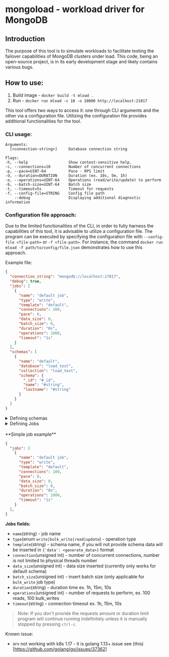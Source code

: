 # mongoload - workload driver for MongoDB 

## Introduction
The purpose of this tool is to simulate workloads to facilitate testing the failover capabilities of MongoDB clusters under load. This code, being an open-source project, is in its early development stage and likely contains various bugs.


## How to use:
1. Build image - `docker build -t mload .`
2. Run - `docker run mload -c 10 -o 10000 http://localhost:21017`

This tool offers two ways to access it: one through CLI arguments and the other via a configuration file. Utilizing the configuration file provides additional functionalities for the tool.

### CLI usage:
    Arguments:
      [<connection-string>]     Database connection string

    Flags:
    -h, --help                  Show context-sensitive help.
    -c, --connections=10        Number of concurrent connections
    -p, --pace=UINT-64          Pace - RPS limit
    -d, --duration=DURATION     Duration (ex. 10s, 5m, 1h)
    -o, --operations=UINT-64    Operations (read/write/update) to perform
    -b, --batch-size=UINT-64    Batch size
    -t, --timeout=5s            Timeout for requests
    -f, --config-file=STRING    Config file path
        --debug                 Displaying additional diagnostic information


### Configuration file approach:
Due to the limited functionalities of the CLI, in order to fully harness the capabilities of this tool, it is advisable to utilize a configuration file. The program can be executed by specifying the configuration file with `--config-file <file-path>` or `-f <file-path>`. For instance, the command `docker run mload -f path/to/config/file.json` demonstrates how to use this approach.

Example file:

```json
{
  "connection_string": "mongodb://localhost:27017",
  "debug": true,
  "jobs": [
    {
      "name": "default job",
      "type": "write",
      "template": "default",
      "connections": 100,
      "pace": 0,
      "data_size": 0,
      "batch_size": 0,
      "duration": "0s",
      "operations": 1000,
      "timeout": "1s"
    }
  ],
  "schemas": [
    {
      "name": "default",
      "database": "load_test",
      "collection": "load_test",
      "schema": {
        "_id": "#_id",
        "name": "#string",
        "lastname": "#string"
      }
    }
  ]
}
```
<details>
<summary>Defining schemas</summary>

</br>
**Schema fields**

- `name` - unique name, used in jobs (see job.schema) for determining which template use
- `database` - database name
- `collection` - collection name
- `schema` - actual document template

**Schema document template fields:**

General
- `#id` 
- `#string`
- `#word`

Internet
- `#email`
- `#username`
- `#password`
 
Person
- `#name`
- `#first_name`
- `#first_name_male`
- `#first_name_female`
- `#last_name`
- `#title_male`
- `#title_female`
- `#phone_number`

**More examples**

</details>

<details>
<summary>Defining Jobs</summary>
</details>

<br>
**Simple job example**

```json
{
  "jobs": [
    {
      "name": "default job",
      "type": "write",
      "template": "default",
      "connections": 100,
      "pace": 0,
      "data_size": 0,
      "batch_size": 0,
      "duration": "0s",
      "operations": 1000,
      "timeout": "1s"
    }
  ],
}
```

**Jobs fields:**

* `name`(string) - job name
* `type`(enum `write|bulk_write|read|update`) - operation type
* `template`(string) - schema name, if you will not provide schema data will be inserted in `{'data': <generate_data>}` format
* `connection`(unsigned int) - number of concurrent connections, number is not limited to physical threads number
* `data_size`(unsigned int) - data size inserted (currently only works for default schema)
* `batch_size`(unsigned int) - insert batch size (only applicable for `bulk_write` job type)
* `duration`(string) - duration time ex. 1h, 15m, 10s
* `operations`(unsigned int) - number of requests to perform, ex. 100 reads, 100 bulk_writes
* `timeout`(string) - connection timeout ex. 1h, 15m, 10s


> Note:
> If you don't provide the requests amount or duration limit program will continue running 
> indefinitely unless it is manually stopped by pressing `ctrl-c`. 


Known issue:
* srv not working with k8s 1.17 - it is golang 1.13+ issue see (this)[https://github.com/golang/go/issues/37362]


